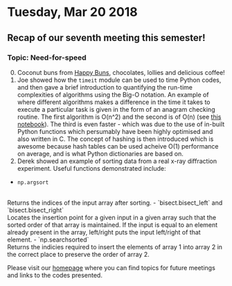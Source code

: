 # Tuesday, Mar 20 2018

## Recap of our seventh meeting this semester! 
### Topic: Need-for-speed
0. Coconut buns from [Happy Buns](http://goodfoodfinderaz.com/find-good-food/happy-buns-asian-bakery/), chocolates, lollies and delicious coffee!
1. Joe showed how the `timeit` module can be used to time Python codes, and then gave a brief introduction to quantifying the run-time complexities of algorithms using the Big-O notation. 
An example of where different algorithms makes a difference in the time it takes to execute a particular task is given in the form of an anagram checking routine. The first algorithm is O(n^2) and the second is of O(n) (see [this notebook]()). The third is even faster - which was due to the use of in-built Python functions which persumably have been highly optimised and also written in C.
The concept of hashing is then introduced which is awesome because hash tables can be used acheive O(1) performance on average, and is what Python dictionaries are based on.
2. Derek showed an example of sorting data from a real x-ray diffraction experiment. 
Useful functions demonstrated include:


- `np.argsort` 
<br>
Returns the indices of the input array after sorting.
- `bisect.bisect_left` and `bisect.bisect_right`
<br>
Locates the insertion point for a given input in a given array such that the sorted order of that array is maintained. If the input is equal to an element already present in the array, left/right puts the input left/right of that element.
- `np.searchsorted`
<br>
Returns the indicies required to insert the elements of array 1 into array 2 in the correct place to preserve the order of array 2.




Please visit our [homepage](http://prickly-pythons.github.io) where you can find topics for future meetings and links to the codes presented.
